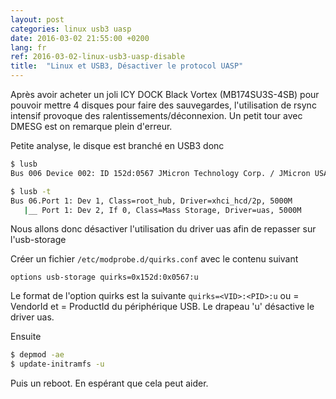 ```yaml
---
layout: post
categories: linux usb3 uasp
date: 2016-03-02 21:55:00 +0200
lang: fr
ref: 2016-03-02-linux-usb3-uasp-disable
title:  "Linux et USB3, Désactiver le protocol UASP"
---
```


Après avoir acheter un joli ICY DOCK Black Vortex (MB174SU3S-4SB) pour pouvoir mettre 4 disques pour faire des sauvegardes, l'utilisation de rsync intensif provoque des ralentissements/déconnexion.
Un petit tour avec DMESG est on remarque plein d'erreur.

Petite analyse, le disque est branché en USB3 donc

```bash
$ lusb
Bus 006 Device 002: ID 152d:0567 JMicron Technology Corp. / JMicron USA Technology Corp. JMS567 SATA 6Gb/s bridge
```

```bash
$ lusb -t
Bus 06.Port 1: Dev 1, Class=root_hub, Driver=xhci_hcd/2p, 5000M
   |__ Port 1: Dev 2, If 0, Class=Mass Storage, Driver=uas, 5000M
```

Nous allons donc désactiver l'utilisation du driver uas afin de repasser sur l'usb-storage

Créer un fichier `/etc/modprobe.d/quirks.conf` avec le contenu suivant  
```
options usb-storage quirks=0x152d:0x0567:u
```

Le format de l'option quirks est la suivante `quirks=<VID>:<PID>:u` ou <VID> = VendorId et <PID> = ProductId du périphérique USB. Le drapeau 'u' désactive le driver uas.

Ensuite

```bash
$ depmod -ae
$ update-initramfs -u
```

Puis un reboot. En espérant que cela peut aider.
